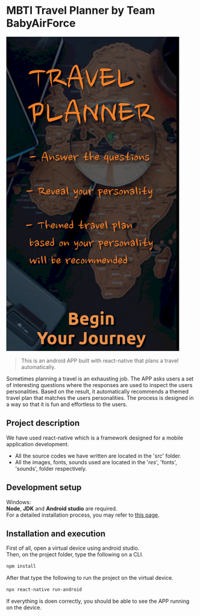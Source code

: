 # MBTI Travel Planner by Team BabyAirForce
![](./res/Readme/TitlePage.png)
> This is an android APP built with react-native that plans a travel automatically.

Sometimes planning a travel is an exhausting job. The APP asks users a set of interesting questions where the responses are used to inspect the users personalities. Based on the result, it automatically recommends a themed travel plan that matches the users personalities. The process is designed in a way so that it is fun and effortless to the users.

## Project description
We have used react-native which is a framework designed for a mobile application development. 
- All the source codes we have written are located in the '_src_' folder.
- All the images, fonts, sounds used are located in the '_res_', 'fonts', 'sounds', folder respectively.

## Development setup
Windows:  
**Node**, **JDK** and **Android studio** are required.  
For a detailed installation process, you may refer to [this page](https://reactnative.dev/docs/environment-setup).

## Installation and execution
First of all, open a virtual device using android studio.  
Then, on the project folder, type the following on a CLI.
```sh
npm install
```
After that type the following to run the project on the virtual device.
```sh
npx react-native run-android
```
If everything is doen correctly, you should be able to see the APP running on the device.